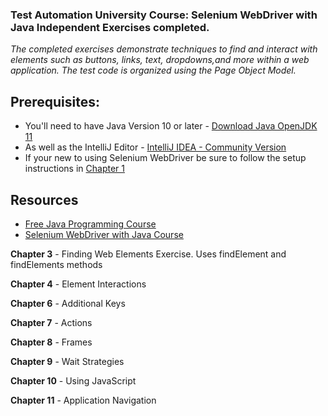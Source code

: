 <h3>Test Automation University Course: Selenium WebDriver with Java Independent Exercises completed.</h3>

<p><I>The completed exercises demonstrate techniques to find and interact with elements such as buttons, links, text, dropdowns,and more within a web application.
The test code is organized using the Page Object Model.</p></I>

<h2>Prerequisites:</h2>
<ul>
<li>You'll need to have Java Version 10 or later - <a href="https://jdk.java.net/java-se-ri/11" target="_blank">Download Java OpenJDK 11</a>
 </li>
<li>As well as the IntelliJ Editor - <a href="https://www.jetbrains.com/idea/download/#section=windows" target="_blank">IntelliJ IDEA - Community Version</a>
 </li>
 <li>If your new to using Selenium WebDriver be sure to follow the setup instructions in <a href="https://testautomationu.applitools.com/selenium-webdriver-tutorial-java/chapter1.html" target="_blank">Chapter 1</a>
 </li>
</ul>


<h2>Resources</h2>
<ul>
<li>
<a href="https://testautomationu.applitools.com/java-programming-course/" target="_blank">Free Java Programming Course</a>
</li>
<li><a href="https://testautomationu.applitools.com/selenium-webdriver-tutorial-java/" target="_blank">Selenium WebDriver with Java Course</a>
</li>
</ul>

<b>Chapter 3</b> - Finding Web Elements Exercise. Uses findElement and findElements methods

<b>Chapter 4</b> - Element Interactions 
 
<b>Chapter 6</b> - Additional Keys

<b>Chapter 7</b> - Actions

<b>Chapter 8</b> - Frames

<b>Chapter 9</b> - Wait Strategies

<b>Chapter 10</b> - Using JavaScript

<b>Chapter 11</b> - Application Navigation
